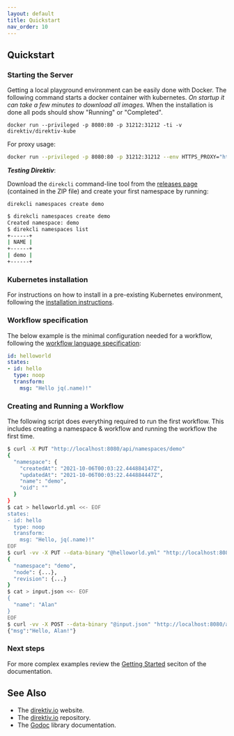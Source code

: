 ```yaml
---
layout: default
title: Quickstart
nav_order: 10
---
```


## Quickstart

### Starting the Server

Getting a local playground environment can be easily done with Docker. The following command starts a docker container with kubernetes. *On startup it can take a few minutes to download all images.* When the installation is done all pods should show "Running" or "Completed".

```
docker run --privileged -p 8080:80 -p 31212:31212 -ti -v direktiv/direktiv-kube
```

For proxy usage:

```sh
docker run --privileged -p 8080:80 -p 31212:31212 --env HTTPS_PROXY="http://<proxy-address>:443" --env NO_PROXY=".default,10.0.0.0/8,172.0.0.0/8,localhost" direktiv/direktiv-kube
```

***Testing Direktiv***:

Download the `direkcli` command-line tool from the [releases page](https://github.com/direktiv/direktiv/releases)  (contained in the ZIP file) and create your first namespace by running:

`direkcli namespaces create demo`

```bash
$ direkcli namespaces create demo
Created namespace: demo
$ direkcli namespaces list
+------+
| NAME |
+------+
| demo |
+------+
```

### Kubernetes installation

For instructions on how to install in a pre-existing Kubernetes environment, following the [installation instructions](install.html).

### Workflow specification

The below example is the minimal configuration needed for a workflow, following the [workflow language specification](specification.html):

```yaml
id: helloworld
states:
- id: hello
  type: noop
  transform:
    msg: "Hello jq(.name)!"
```



### Creating and Running a Workflow

The following script does everything required to run the first workflow. This includes creating a namespace & workflow and running the workflow the first time.  

```bash
$ curl -X PUT "http://localhost:8080/api/namespaces/demo"
{
  "namespace": {
    "createdAt": "2021-10-06T00:03:22.444884147Z",
    "updatedAt": "2021-10-06T00:03:22.444884447Z",
    "name": "demo",
    "oid": ""
  }
}
$ cat > helloworld.yml <<- EOF
states:
- id: hello
  type: noop
  transform: 
    msg: "Hello, jq(.name)!"
EOF
$ curl -vv -X PUT --data-binary "@helloworld.yml" "http://localhost:8080/api/namespaces/demo/tree/helloworld?op=create-workflow"
{
  "namespace": "demo",
  "node": {...},
  "revision": {...}
}
$ cat > input.json <<- EOF
{
  "name": "Alan"
}
EOF
$ curl -vv -X POST --data-binary "@input.json" "http://localhost:8080/api/namespaces/demo/tree/helloworld?op=wait"
{"msg":"Hello, Alan!"}

```

### Next steps

For more complex examples review the [Getting Started](walkthrough/walkthrough.html) seciton of the documentation.

## See Also

* The [direktiv.io](https://direktiv.io/) website.
* The [direktiv.io](https://github.com/direktiv/direktiv/) repository.
* The [Godoc](https://godoc.org/github.com/direktiv/direktiv) library documentation.
